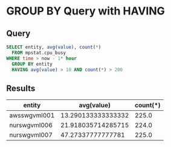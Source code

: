 # GROUP BY Query with HAVING

## Query

```sql
SELECT entity, avg(value), count(*) 
  FROM mpstat.cpu_busy 
WHERE time > now - 1* hour 
  GROUP BY entity 
  HAVING avg(value) > 10 AND count(*) > 200
```

## Results

| entity       | avg(value)         | count(*) | 
|--------------|--------------------|----------| 
| awsswgvml001 | 13.290133333333332 | 225.0    | 
| nurswgvml006 | 21.918035714285715 | 224.0    | 
| nurswgvml007 | 47.27337777777781  | 225.0    | 
